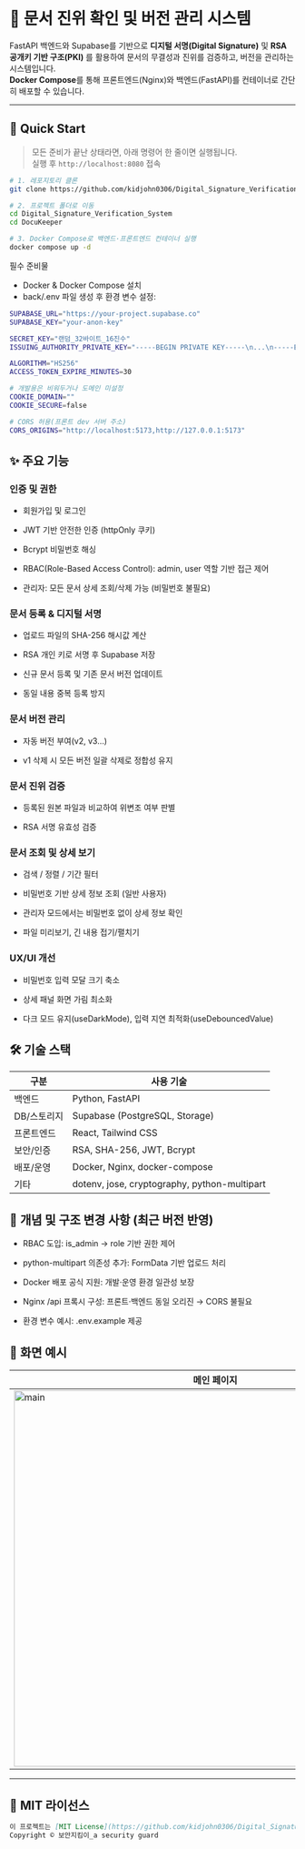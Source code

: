 # 📄 문서 진위 확인 및 버전 관리 시스템

FastAPI 백엔드와 Supabase를 기반으로 **디지털 서명(Digital Signature)** 및 **RSA 공개키 기반 구조(PKI)** 를 활용하여 문서의 무결성과 진위를 검증하고, 버전을 관리하는 시스템입니다.  
**Docker Compose**를 통해 프론트엔드(Nginx)와 백엔드(FastAPI)를 컨테이너로 간단히 배포할 수 있습니다.

---

## 🚀 Quick Start
> 모든 준비가 끝난 상태라면, 아래 명령어 한 줄이면 실행됩니다.  
> 실행 후 `http://localhost:8080` 접속

```bash
# 1. 레포지토리 클론
git clone https://github.com/kidjohn0306/Digital_Signature_Verification_System.git

# 2. 프로젝트 폴더로 이동
cd Digital_Signature_Verification_System
cd DocuKeeper

# 3. Docker Compose로 백엔드·프론트엔드 컨테이너 실행
docker compose up -d

```
필수 준비물  
- Docker & Docker Compose 설치  
- back/.env 파일 생성 후 환경 변수 설정:
```bash
SUPABASE_URL="https://your-project.supabase.co"
SUPABASE_KEY="your-anon-key"

SECRET_KEY="랜덤_32바이트_16진수"
ISSUING_AUTHORITY_PRIVATE_KEY="-----BEGIN PRIVATE KEY-----\n...\n-----END PRIVATE KEY-----"

ALGORITHM="HS256"
ACCESS_TOKEN_EXPIRE_MINUTES=30

# 개발용은 비워두거나 도메인 미설정
COOKIE_DOMAIN=""
COOKIE_SECURE=false

# CORS 허용(프론트 dev 서버 주소)
CORS_ORIGINS="http://localhost:5173,http://127.0.0.1:5173"
```

## ✨ 주요 기능
### 인증 및 권한

- 회원가입 및 로그인

- JWT 기반 안전한 인증 (httpOnly 쿠키)

- Bcrypt 비밀번호 해싱

- RBAC(Role-Based Access Control): admin, user 역할 기반 접근 제어

- 관리자: 모든 문서 상세 조회/삭제 가능 (비밀번호 불필요)

### 문서 등록 & 디지털 서명

- 업로드 파일의 SHA-256 해시값 계산

- RSA 개인 키로 서명 후 Supabase 저장

- 신규 문서 등록 및 기존 문서 버전 업데이트

- 동일 내용 중복 등록 방지

### 문서 버전 관리

- 자동 버전 부여(v2, v3…)

- v1 삭제 시 모든 버전 일괄 삭제로 정합성 유지

### 문서 진위 검증

- 등록된 원본 파일과 비교하여 위변조 여부 판별

- RSA 서명 유효성 검증

### 문서 조회 및 상세 보기

- 검색 / 정렬 / 기간 필터

- 비밀번호 기반 상세 정보 조회 (일반 사용자)

- 관리자 모드에서는 비밀번호 없이 상세 정보 확인

- 파일 미리보기, 긴 내용 접기/펼치기

### UX/UI 개선

- 비밀번호 입력 모달 크기 축소

- 상세 패널 화면 가림 최소화

- 다크 모드 유지(useDarkMode), 입력 지연 최적화(useDebouncedValue)

## 🛠 기술 스택
| 구분      | 사용 기술                                        |
| ------- | -------------------------------------------- |
| 백엔드     | Python, FastAPI                              |
| DB/스토리지 | Supabase (PostgreSQL, Storage)               |
| 프론트엔드   | React, Tailwind CSS                          |
| 보안/인증   | RSA, SHA-256, JWT, Bcrypt                    |
| 배포/운영   | Docker, Nginx, docker-compose                |
| 기타      | dotenv, jose, cryptography, python-multipart |

## 📌 개념 및 구조 변경 사항 (최근 버전 반영)

- RBAC 도입: is_admin → role 기반 권한 제어

- python-multipart 의존성 추가: FormData 기반 업로드 처리

- Docker 배포 공식 지원: 개발·운영 환경 일관성 보장

- Nginx /api 프록시 구성: 프론트·백엔드 동일 오리진 → CORS 불필요

- 환경 변수 예시: .env.example 제공

## 📸 화면 예시
| 메인 페이지 |
|-------------|
|<img width="709" height="661" alt="main" src="https://github.com/user-attachments/assets/024d9f75-f2d8-4beb-bea1-365cbca90969" />| 

---
## 📄 MIT 라이선스
```markdown
이 프로젝트는 [MIT License](https://github.com/kidjohn0306/Digital_Signature_Verification_System/blob/main/LICENSE)를 따릅니다.  
Copyright © 보안지킴이_a security guard

```
